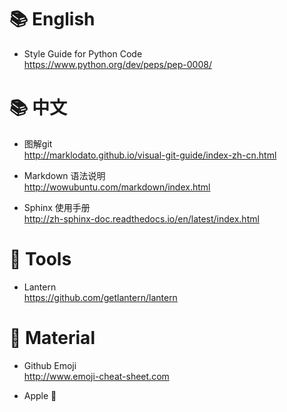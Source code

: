 :books: English 
==============
- Style Guide for Python Code  
    https://www.python.org/dev/peps/pep-0008/

:books: 中文
===========
- 图解git  
    http://marklodato.github.io/visual-git-guide/index-zh-cn.html

- Markdown 语法说明  
    http://wowubuntu.com/markdown/index.html

- Sphinx 使用手册  
    http://zh-sphinx-doc.readthedocs.io/en/latest/index.html

:hammer: Tools
==============
- Lantern  
    https://github.com/getlantern/lantern

:gift: Material
==============
- Github Emoji  
    http://www.emoji-cheat-sheet.com

- Apple 🍎
